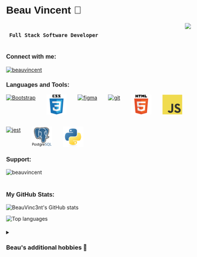 <!-- Add "Montserrat Semibold 600" styling -->
<h1 align="left" style="font-family: 'Montserrat', sans-serif; font-weight: 600;">
  Beau Vincent 🚀
</h1>

<!-- Profile views tab 
<p align="right" style="font-family: 'Montserrat', sans-serif; font-weight: 600;"> 
  <img src="https://komarev.com/ghpvc/?username=beauvinc3nt&label=Profile%20views&color=0e75b6&style=flat" alt="beauvinc3nt" /> 
</p>  -->

<!-- Beau's expertise title -->
<h3 align="left" style="font-family: 'Montserrat'; font-weight: 800; display: inline-block;">
  <code> Full Stack Software Developer </code>
</h3>

<img align="right" src="https://www.gifcen.com/wp-content/uploads/2023/07/hacker-gif-8.gif">

<br>

<!-- Main content container -->
<div style="margin: 20px 0;">

  <!-- Connect With Me -->
  <h3 align="left" style="font-family: 'Montserrat', sans-serif; font-weight: 600;">Connect with me:</h3>
  <p align="left" style="margin-bottom: 20px;">
    <a href="https://www.linkedin.com/in/beau-vincent-6637232a2/" target="blank">
      <img align="center" src="https://raw.githubusercontent.com/rahuldkjain/github-profile-readme-generator/master/src/images/icons/Social/linked-in-alt.svg" alt="beauvincent" height="44" width="40" />
    </a>
  </p>

  <!-- Languages and Tools -->
  <h3 align="left" style="font-family: 'Montserrat', sans-serif; font-weight: 600;">Languages and Tools:</h3>
  <div style="display: flex; flex-wrap: wrap; gap: 30px; justify-content: flex-start; margin-bottom: 20px;"> 
    <a href="https://getbootstrap.com" target="_blank" rel="noreferrer"> 
      <img src="https://upload.wikimedia.org/wikipedia/commons/thumb/b/b2/Bootstrap_logo.svg/500px-Bootstrap_logo.svg.png" alt="Bootstrap" width="55" height="55" />
    </a> 
    <a href="https://www.w3schools.com/css/" target="_blank" rel="noreferrer"> 
      <img src="https://raw.githubusercontent.com/devicons/devicon/master/icons/css3/css3-original-wordmark.svg" alt="css3" width="55" height="55" /> 
    </a> 
    <a href="https://www.figma.com/" target="_blank" rel="noreferrer"> 
      <img src="https://www.vectorlogo.zone/logos/figma/figma-icon.svg" alt="figma" width="55" height="55" /> 
    </a> 
    <a href="https://git-scm.com/" target="_blank" rel="noreferrer"> 
      <img src="https://www.vectorlogo.zone/logos/git-scm/git-scm-icon.svg" alt="git" width="55" height="55" /> 
    </a> 
    <a href="https://www.w3.org/html/" target="_blank" rel="noreferrer"> 
      <img src="https://raw.githubusercontent.com/devicons/devicon/master/icons/html5/html5-original-wordmark.svg" alt="html5" width="55" height="55" /> 
    </a> 
    <a href="https://developer.mozilla.org/en-US/docs/Web/JavaScript" target="_blank" rel="noreferrer"> 
      <img src="https://raw.githubusercontent.com/devicons/devicon/master/icons/javascript/javascript-original.svg" alt="javascript" width="55" height="55" /> 
    </a> 
    <a href="https://jestjs.io" target="_blank" rel="noreferrer"> 
      <img src="https://www.vectorlogo.zone/logos/jestjsio/jestjsio-icon.svg" alt="jest" width="55" height="55" /> 
    </a> 
    <a href="https://www.postgresql.org" target="_blank" rel="noreferrer"> 
      <img src="https://raw.githubusercontent.com/devicons/devicon/master/icons/postgresql/postgresql-original-wordmark.svg" alt="postgresql" width="55" height="55" /> 
    </a> 
    <a href="https://www.python.org" target="_blank" rel="noreferrer"> 
      <img src="https://raw.githubusercontent.com/devicons/devicon/master/icons/python/python-original.svg" alt="python" width="55" height="55" /> 
    </a> 
  </div>

  <!-- Support Section -->
  <h3 align="left" style="font-family: 'Montserrat', sans-serif; font-weight: 600;">Support:</h3>
  <p style="margin-bottom: 20px;">
    <a href="https://www.buymeacoffee.com/beauvincent"> 
      <img align="left" src="https://cdn.buymeacoffee.com/buttons/v2/default-yellow.png" height="50" width="210" alt="beauvincent" />
    </a>
  </p>

</div>
<br><br>
<!-- Separate GitHub Stats Section -->
<div style="margin: 20px 0;">
  <h3 align="left" style="font-family: 'Montserrat', sans-serif; font-weight: 600;">My GitHub Stats:</h3>
  <p align="left">
    <img src="https://github-readme-stats.vercel.app/api?username=BeauVinc3nt&show_icons=true&theme=radical&cache_seconds=1800" alt="BeauVinc3nt's GitHub stats" />  <!-- Cache seconds ensures the values are updated frequently-->
  </p>

  <!-- Top Languages -->
  <p align="left">
    <img src="https://github-readme-stats.vercel.app/api/top-langs/?username=BeauVinc3nt&layout=compact&theme=radical" alt="Top languages" />
  </p>
</div>

<!-- Adding drop down section for my personal hobbies-->
<details>
  <summary><h3> Beau's additional hobbies 📜</h3></summary>
  <div style="font-family: 'Montserrat';">
    <div>- Chess♟️</div>
    <div>- Problem Solving 🧠</div>
    <div>- Exercising 🏋🏻‍♂️</div>
    <div>- Health and Wellbeing 🍎</div>
    <div>- Videography 📷</div>
  </div>
</details>
  
<!-- Adding Responsive CSS by wrapping in a div func -> cannot directly use CSS in ReadMe file. -->
<div style=
  @media (max-width: 768px) {
    div[style*="display: flex"] a {
      width: 30%; /* Ensures 3 icons per row on smaller screens */
      text-align: center; /* Aligns icons within their row */
      margin: 0 auto; /* Centers icons horizontally */
    }
  }
</div>
